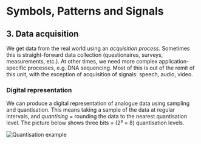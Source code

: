 # Symbols, Patterns and Signals

## 3. Data acquisition

We get data from the real world using an *acquisition process*. Sometimes this is straight-forward data collection (questionaires, surveys, measurements, etc.). At other times, we need more complex application-specific processes, e.g. DNA sequencing. Most of this is out of the remit of this unit, with the exception of acquisition of signals: speech, audio, video.

### Digital representation

We can produce a digital representation of analogue data using sampling and quantisation. This means taking a sample of the data at regular intervals, and *quantising* = rounding the data to the nearest quantisation level. The picture below shows three bits = (2³ = 8) quantisation levels.

![Quantisation example](https://upload.wikimedia.org/wikipedia/commons/b/b7/3-bit_resolution_analog_comparison.png)

